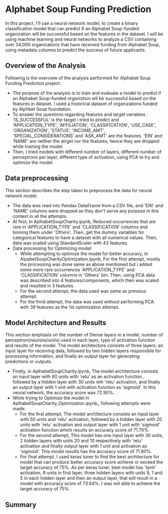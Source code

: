 # Alphabet Soup Funding Prediction

In this project, I'll use a neural network model, to create a binary classification model that can predict if an Alphabet Soup-funded organization will be successful based on the features in the dataset. I will be using machine learning and neural networks to analyze a CSV containing over 34,000 organizations that have received funding from Alphabet Soup, using metadata columns to predict the success of future applicants.

## Overview of the Analysis

Following is the overview of the analysis performed for Alphabet Soup Funding Prediction project:

  * The purpose of the analysis is to train and evaluate a model to predict if an Alphabet Soup-funded organiztion wll be successful based on the features in dataset. I used a historical dataset of organizations funded by Alphbet Soup foundation.
  * To answer the questions regarding features and target variables : 'IS_SUCCESSFUL' is the target i tried to predict and 'APPLICATION_TYPE', 'AFFILIATION', 'CLASSIFICATION', 'USE_CASE',	'ORGANIZATION',	'STATUS',	'INCOME_AMT',	'SPECIAL_CONSIDERATIONS' and 'ASK_AMT' are the features. 'EIN' and 'NAME' are neither the atrget nor the features, hence they are dropped while training the model.
  * Then, I tried models with different number of layers, different number of perceptrons per layer, different type of activation, using PCA to try and optimize the model.

## Data preprocessing

This section describes the step taken to preprocess the data for neural network model:

  * The data was read into Pandas DataFrame from a CSV file, and 'EIN' and 'NAME' columns were dropped as they don't serve any purpose in this context in all the attempts.
  * At first, in AplhabetSoupCharity.ipynb, Reduced occurrences that are rare in 'APPLICATION_TYPE' and 'CLASSIFICATION' columns and binning them under 'Others'. Then, get the dummy variables for categorical features to have a dataset with all numerical values. Then, data was scaled using StandardScaler with 43 features.
  * Data processing for Optimizing model:
      * While attempting to optimize the model for better accuracy, in AlpabetSoupCharityOptimization.ipynb, For the first attempt, mostly the processing was done same as above mentioned but i added some more rare occurrences 'APPLICATION_TYPE' and 'CLASSIFICATION' columns in 'Others' bin. Then, using PCA data was described into 4 features/components, which then was scaled and resulted in 3 features.
      * For the second attempt, the data used was same as previous attempt.
      * For the thrid attempt, the data was used without performing PCA with 39 features as the 1st optimization attempt.

## Model Architecture and Results

This section emphasis on the number of Dense layers in a model, number of perceptron(neurons/units) used in each layer, type of activation function and results of the model. The model architecture consists of three layers: an input layer for receiving data, followed by two hidden layers responsible for processing information, and finally an output layer for generating predictions or outputs.
  * Firstly, in AplhabetSoupCharity.ipynb, The model architecture consists an input layer with 80 units with 'relu' as an activation function , followed by a hidden layer with 30 units wih 'relu' activation, and finally an output layer with 1 unit with activation function as 'sigmoid'. In this neural network, the accuracy score was 72.90%.
  * While trying to Optimize the model in AplhabetSoupCharity_Optimization.ipynb,, following attempts were made:
      * For the first attempt, The model architecture consists an input layer with 50 units and 'relu' activation, followed by a hidden layer with 20 units with 'relu' activation and output layer with 1 unit with 'sigmoid' activation function which results an accuracy score of 71.70%.
      * For the second attempt, This model has one input layer with 30 units, 2 hidden layers with units 20 and 10 respectively with 'relu' activation and finally output layer with 1 unit and activation as 'sigmoid'. This model results has the accuracy score of 71.80%.
      * For final attempt, I used keras tuner to find the best architecture for model that can produce better accuracy score achieve or exceed the target accuracy of 75%. As per keras tuner, best model has 'tanh' activation, 9 units in first layer, three hidden layers with units 9, 1 and 5 in each hidden layer and then an output layer, that will result in a model with accuracy score of 73.64%. I was not able to achieve the target accuracy of 75%.
   
## Summary
